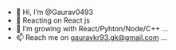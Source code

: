 - 👋 Hi, I’m @Gaurav0493
- 👀 Reacting on React js
- 🌱 I’m growing with React/Pyhton/Node/C++ ...
- 📫 Reach me on gauravkr93.gk@gmail.com ...

<!---
Gaurav0493/Gaurav0493 is a ✨ special ✨ repository because its `README.md` (this file) appears on your GitHub profile.
You can click the Preview link to take a look at your changes.
--->
